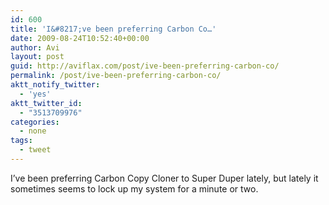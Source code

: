 ```yaml
---
id: 600
title: 'I&#8217;ve been preferring Carbon Co…'
date: 2009-08-24T10:52:40+00:00
author: Avi
layout: post
guid: http://aviflax.com/post/ive-been-preferring-carbon-co/
permalink: /post/ive-been-preferring-carbon-co/
aktt_notify_twitter:
  - 'yes'
aktt_twitter_id:
  - "3513709976"
categories:
  - none
tags:
  - tweet
---
```

I&#8217;ve been preferring Carbon Copy Cloner to Super Duper lately, but lately it sometimes seems to lock up my system for a minute or two.